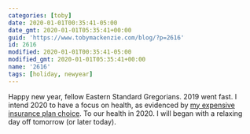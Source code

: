 ```yaml
---
categories: [toby]
date: 2020-01-01T00:35:41-05:00
date_gmt: 2020-01-01T05:35:41+00:00
guid: 'https://www.tobymackenzie.com/blog/?p=2616'
id: 2616
modified: 2020-01-01T00:35:41-05:00
modified_gmt: 2020-01-01T05:35:41+00:00
name: '2616'
tags: [holiday, newyear]
---
```


Happy new year, fellow Eastern Standard Gregorians.<!--more-->  2019 went fast.  I intend 2020 to have a focus on health, as evidenced by [my expensive insurance plan choice](/content/blog/2019/12/11/2599.md).  To our health in 2020.  I will began with a relaxing day off tomorrow (or later today).
